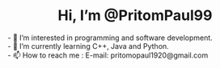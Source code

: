<h1 align="center">Hi, I’m @PritomPaul99</h1>
- 👀 I’m interested in programming and software development.<br>
- 🌱 I’m currently learning C++, Java and Python.<br>
<!-- - 💞️ I’m looking to collaborate on ... -->
- 📫 How to reach me : E-mail: pritomopaul1920@gmail.com

<!---
PritomPaul99/PritomPaul99 is a ✨ special ✨ repository because its `README.md` (this file) appears on your GitHub profile.
You can click the Preview link to take a look at your changes.
--->
